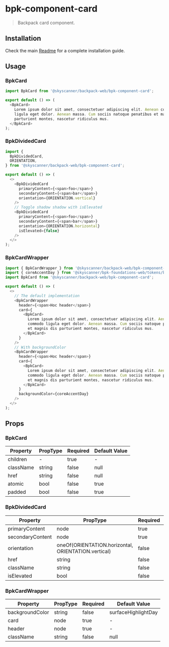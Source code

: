 # bpk-component-card

> Backpack card component.

## Installation

Check the main [Readme](https://github.com/skyscanner/backpack#usage) for a complete installation guide.

## Usage

### BpkCard

```js
import BpkCard from '@skyscanner/backpack-web/bpk-component-card';

export default () => (
  <BpkCard>
    Lorem ipsum dolor sit amet, consectetuer adipiscing elit. Aenean commodo
    ligula eget dolor. Aenean massa. Cum sociis natoque penatibus et magnis dis
    parturient montes, nascetur ridiculus mus.
  </BpkCard>
);
```

### BpkDividedCard

```js
import {
  BpkDividedCard,
  ORIENTATION,
} from '@skyscanner/backpack-web/bpk-component-card';

export default () => (
  <>
    <BpkDividedCard
      primaryContent={<span>foo</span>}
      secondaryContent={<span>bar</span>}
      orientation={ORIENTATION.vertical}
    />
    // Toggle shadow shadow with isElevated
    <BpkDividedCard
      primaryContent={<span>foo</span>}
      secondaryContent={<span>bar</span>}
      orientation={ORIENTATION.horizontal}
      isElevated={false}
    />
  </>
);
```

### BpkCardWrapper

```js
import { BpkCardWrapper } from '@skyscanner/backpack-web/bpk-component-card';
import { coreAccentDay } from '@skyscanner/bpk-foundations-web/tokens/base.es6';
import BpkCard from '@skyscanner/backpack-web/bpk-component-card';

export default () => (
  <>
    // The default implementation
    <BpkCardWrapper
      header={<span>Hoc header</span>}
      card={
        <BpkCard>
          Lorem ipsum dolor sit amet, consectetuer adipiscing elit. Aenean
          commodo ligula eget dolor. Aenean massa. Cum sociis natoque penatibus
          et magnis dis parturient montes, nascetur ridiculus mus.
        </BpkCard>
      }
    />
    // With backgroundColor
    <BpkCardWrapper
      header={<span>Hoc header</span>}
      card={
        <BpkCard>
          Lorem ipsum dolor sit amet, consectetuer adipiscing elit. Aenean
          commodo ligula eget dolor. Aenean massa. Cum sociis natoque penatibus
          et magnis dis parturient montes, nascetur ridiculus mus.
        </BpkCard>
      }
      backgroundColor={coreAccentDay}
    />
  </>
);
```

## Props

### BpkCard

| Property  | PropType | Required | Default Value |
| --------- | -------- | -------- | ------------- |
| children  | -        | true     | -             |
| className | string   | false    | null          |
| href      | string   | false    | null          |
| atomic    | bool     | false    | true          |
| padded    | bool     | false    | true          |

### BpkDividedCard

| Property         | PropType                                            | Required | Default Value          |
| ---------------- | --------------------------------------------------- | -------- | ---------------------- |
| primaryContent   | node                                                | true     | -                      |
| secondaryContent | node                                                | true     | -                      |
| orientation      | oneOf(ORIENTATION.horizontal, ORIENTATION.vertical) | false    | ORIENTATION.horizontal |
| href             | string                                              | false    | null                   |
| className        | string                                              | false    | null                   |
| isElevated       | bool                                                | false    | true                   |

### BpkCardWrapper

| Property        | PropType | Required | Default Value       |
| --------------- | -------- | -------- | ------------------- |
| backgroundColor | string   | false    | surfaceHighlightDay |
| card            | node     | true     | -                   |
| header          | node     | true     | -                   |
| className       | string   | false    | null                |
